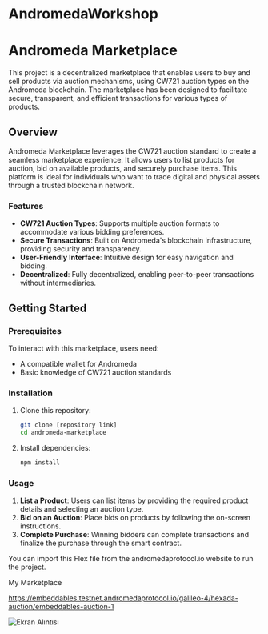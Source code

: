 # AndromedaWorkshop


# Andromeda Marketplace

This project is a decentralized marketplace that enables users to buy and sell products via auction mechanisms, using CW721 auction types on the Andromeda blockchain. The marketplace has been designed to facilitate secure, transparent, and efficient transactions for various types of products.

## Overview

Andromeda Marketplace leverages the CW721 auction standard to create a seamless marketplace experience. It allows users to list products for auction, bid on available products, and securely purchase items. This platform is ideal for individuals who want to trade digital and physical assets through a trusted blockchain network.

### Features

- **CW721 Auction Types**: Supports multiple auction formats to accommodate various bidding preferences.
- **Secure Transactions**: Built on Andromeda's blockchain infrastructure, providing security and transparency.
- **User-Friendly Interface**: Intuitive design for easy navigation and bidding.
- **Decentralized**: Fully decentralized, enabling peer-to-peer transactions without intermediaries.

## Getting Started

### Prerequisites

To interact with this marketplace, users need:
- A compatible wallet for Andromeda
- Basic knowledge of CW721 auction standards

### Installation

1. Clone this repository:
   ```bash
   git clone [repository link]
   cd andromeda-marketplace
   ```
2. Install dependencies:
   ```bash
   npm install
   ```

### Usage

1. **List a Product**: Users can list items by providing the required product details and selecting an auction type.
2. **Bid on an Auction**: Place bids on products by following the on-screen instructions.
3. **Complete Purchase**: Winning bidders can complete transactions and finalize the purchase through the smart contract.


You can import this Flex file from the andromedaprotocol.io website to run the project.

My Marketplace

https://embeddables.testnet.andromedaprotocol.io/galileo-4/hexada-auction/embeddables-auction-1

![Ekran Alıntısı](https://github.com/user-attachments/assets/10ded463-c438-4936-8841-305fd137d115)
